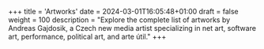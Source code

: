 +++
title = 'Artworks'
date = 2024-03-01T16:05:48+01:00
draft = false
weight = 100
description = "Explore the complete list of artworks by Andreas Gajdosik, a Czech new media artist specializing in net art, software art, performance, political art, and arte útil."
+++
